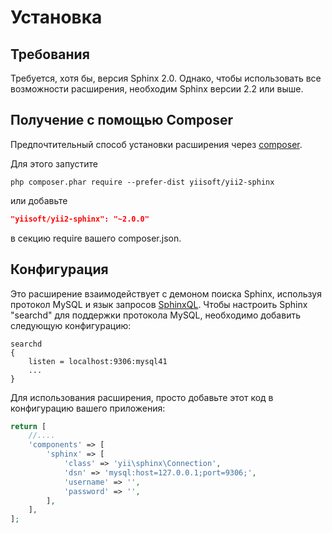 Установка
============

## Требования

Требуется, хотя бы, версия Sphinx 2.0. Однако, чтобы использовать все возможности расширения, необходим Sphinx версии 2.2 или выше.

## Получение с помощью Composer

Предпочтительный способ установки расширения через [composer](http://getcomposer.org/download/).

Для этого запустите

```
php composer.phar require --prefer-dist yiisoft/yii2-sphinx
```

или добавьте

```json
"yiisoft/yii2-sphinx": "~2.0.0"
```

в секцию require вашего composer.json.

## Конфигурация

Это расширение взаимодействует с демоном поиска Sphinx, используя протокол MySQL и язык запросов [SphinxQL](http://sphinxsearch.com/docs/current.html#sphinxql).
Чтобы настроить Sphinx "searchd" для поддержки протокола MySQL, необходимо добавить следующую конфигурацию:

```
searchd
{
    listen = localhost:9306:mysql41
    ...
}
```

Для использования расширения, просто добавьте этот код в конфигурацию вашего приложения:

```php
return [
    //....
    'components' => [
        'sphinx' => [
            'class' => 'yii\sphinx\Connection',
            'dsn' => 'mysql:host=127.0.0.1;port=9306;',
            'username' => '',
            'password' => '',
        ],
    ],
];
```
